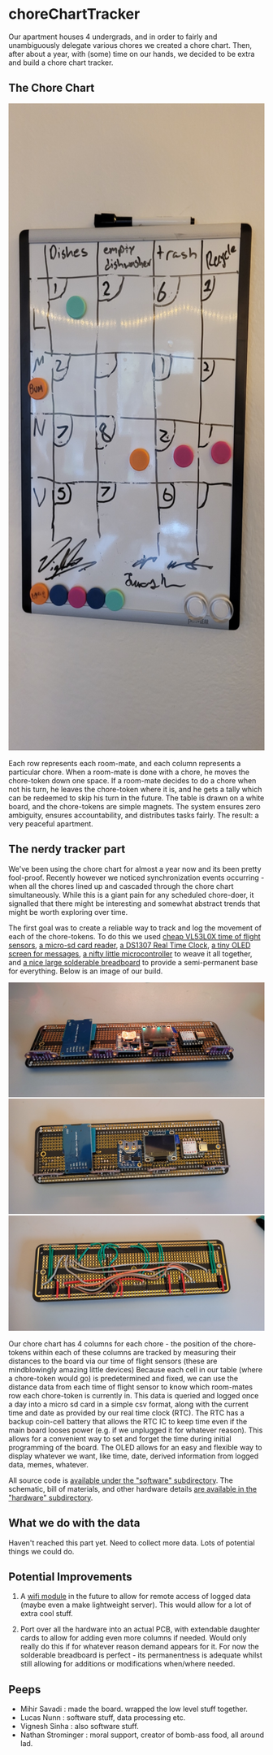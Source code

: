 # choreChartTracker

Our apartment houses 4 undergrads, and in order to fairly and unambiguously delegate various chores we created a chore chart. Then, after about a year, with (some) time on our hands, we decided to be extra and build a chore chart tracker.

## The Chore Chart

<img src="./pics_vids/chorechart.jpg" width="574" height="1274">

Each row represents each room-mate, and each column represents a particular chore. When a room-mate is done with a chore, he moves the chore-token down one space. If a room-mate decides to do a chore when not his turn, he leaves the chore-token where it is, and he gets a tally which can be redeemed to skip his turn in the future. The table is drawn on a white board, and the chore-tokens are simple magnets. The system ensures zero ambiguity, ensures accountability, and distributes tasks fairly. The result: a very peaceful apartment.

## The nerdy tracker part

We've been using the chore chart for almost a year now and its been pretty fool-proof. Recently however we noticed synchronization events occurring - when all the chores lined up and cascaded through the chore chart simultaneously. While this is a giant pain for any scheduled chore-doer, it signalled that there might be interesting and somewhat abstract trends that might be worth exploring over time.

The first goal was to create a reliable way to track and log the movement of each of the chore-tokens. To do this we used [cheap VL53L0X time of flight sensors](https://www.amazon.com/gp/product/B07XXTMRR2/ref=ppx_yo_dt_b_search_asin_title?ie=UTF8&psc=1), [a micro-sd card reader](https://www.amazon.com/gp/product/B07BJ2P6X6/ref=ppx_yo_dt_b_asin_title_o03_s01?ie=UTF8&psc=1), [a DS1307 Real Time Clock](https://www.adafruit.com/product/3296), [a tiny OLED screen for messages](https://www.amazon.com/UCTRONICS-SSD1306-Self-Luminous-Display-Raspberry/dp/B072Q2X2LL/ref=sr_1_3?crid=ZQUYOGMSUCUY&dchild=1&keywords=0.96+oled&qid=1618080699&sprefix=0.96%2Caps%2C146&sr=8-3), [a nifty little microcontroller](https://www.amazon.com/Seeeduino-Smallest-Microcontroller-Interfaces-Compatible/dp/B08745JBRP/ref=sr_1_2?dchild=1&keywords=xiao&qid=1618080731&sr=8-2) to weave it all together, and [a nice large solderable breadboard](https://www.amazon.com/gp/product/B082KY5Y5Z/ref=ppx_yo_dt_b_asin_title_o03_s01?ie=UTF8&psc=1) to provide a semi-permanent base for everything. Below is an image of our build.

![Alt text](./pics_vids/boardfrontish.jpg)
![Alt text](./pics_vids/boardtop.jpg)
![Alt text](./pics_vids/boardbottom.jpg)

Our chore chart has 4 columns for each chore - the position of the chore-tokens within each of these columns are tracked by measuring their distances to the board via our time of flight sensors (these are mindblowingly amazing little devices) Because each cell in our table (where a chore-token would go) is predetermined and fixed, we can use the distance data from each time of flight sensor to know which room-mates row each chore-token is currently in. This data is queried and logged once a day into a micro sd card in a simple csv format, along with the current time and date as provided by our real time clock (RTC). The RTC has a backup coin-cell battery that allows the RTC IC to keep time even if the main board looses power (e.g. if we unplugged it for whatever reason). This allows for a convenient way to set and forget the time during initial programming of the board. The OLED allows for an easy and flexible way to display whatever we want, like time, date, derived information from logged data, memes, whatever.

All source code is [available under the "software" subdirectory](./software). The schematic, bill of materials, and other hardware details [are available in the "hardware" subdirectory](./hardware).

## What we do with the data

Haven't reached this part yet. Need to collect more data. Lots of potential things we could do. 

## Potential Improvements

1. A [wifi module](https://www.adafruit.com/product/4201) in the future to allow for remote access of logged data (maybe even a make lightweight server). This would allow for a lot of extra cool stuff.

2. Port over all the hardware into an actual PCB, with extendable daughter cards to allow for adding even more columns if needed. Would only really do this if for whatever reason demand appears for it. For now the solderable breadboard is perfect - its permanentness is adequate whilst still allowing for additions or modifications when/where needed.

## Peeps

- Mihir Savadi      : made the board. wrapped the low level stuff together.
- Lucas Nunn        : software stuff, data processing etc.
- Vignesh Sinha     : also software stuff.
- Nathan Strominger : moral support, creator of bomb-ass food, all around lad.
